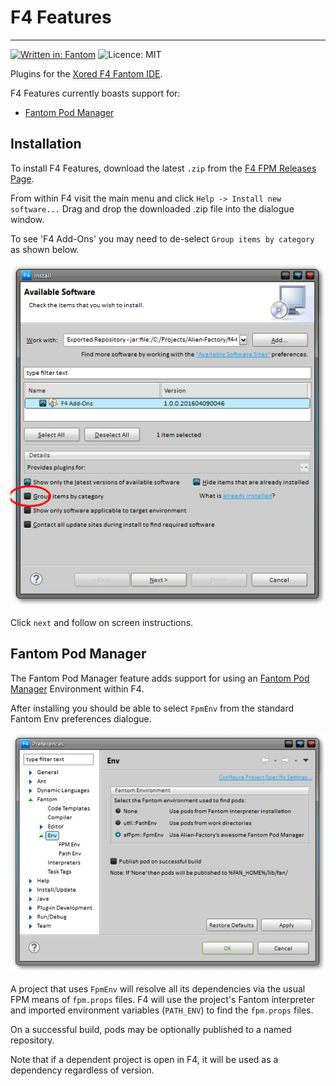 # F4 Features
---
[![Written in: Fantom](http://img.shields.io/badge/written%20in-Fantom-lightgray.svg)](http://fantom-lang.org/)
![Licence: MIT](http://img.shields.io/badge/licence-MIT-blue.svg)

Plugins for the [Xored F4 Fantom IDE](https://github.com/xored/f4).

F4 Features currently boasts support for:

 - [Fantom Pod Manager](http://eggbox.fantomfactory.org/pods/afFpm/)


 
## Installation

To install F4 Features, download the latest `.zip` from the [F4 FPM Releases Page](https://github.com/Fantom-Factory/afF4Fpm/releases).

From within F4 visit the main menu and click `Help -> Install new software...` Drag and drop the downloaded .zip file into the dialogue window.

To see 'F4 Add-Ons' you may need to de-select `Group items by category` as shown below.

![Installing F4 Features](docs/F4-FPM-Install.png)

Click `next` and follow on screen instructions.



## Fantom Pod Manager

The Fantom Pod Manager feature adds support for using an [Fantom Pod Manager](http://eggbox.fantomfactory.org/pods/afFpm/) Environment within F4.

After installing you should be able to select `FpmEnv` from the standard Fantom Env preferences dialogue.

![Fantom Env Dialogue](docs/F4-Env.png)

A project that uses `FpmEnv` will resolve all its dependencies via the usual FPM means of `fpm.props` files. F4 will use the project's Fantom interpreter and imported environment variables (`PATH_ENV`) to find the `fpm.props` files.

On a successful build, pods may be optionally published to a named repository.

Note that if a dependent project is open in F4, it will be used as a dependency regardless of version.
